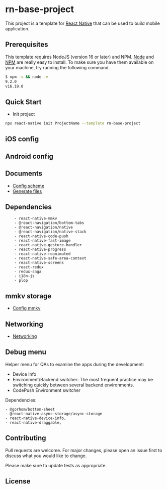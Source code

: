 # rn-base-project

This project is a template for [React Native](https://reactnative.dev/) that can be used to build mobile application.

## Prerequisites
This template requires NodeJS (version 16 or later) and NPM.
[Node](http://nodejs.org/) and [NPM](https://npmjs.org/) are really easy to install.
To make sure you have them available on your machine,
try running the following command.

```sh
$ npm -v && node -v
9.2.0
v16.19.0
```

## Quick Start

- Init project

```bash
npx react-native init ProjectName --template rn-base-project
```

## iOS config

## Android config

## Documents

- [Config scheme](docs/config-scheme.md)
- [Generate files](docs/generate-files.md)

## Dependencies
```text
    - react-native-mmkv
    - @react-navigation/bottom-tabs
    - @react-navigation/native
    - @react-navigation/native-stack
    - react-native-code-push
    - react-native-fast-image
    - react-native-gesture-handler
    - react-native-progress
    - react-native-reanimated
    - react-native-safe-area-context
    - react-native-screens
    - react-redux
    - redux-saga
    - i18n-js
    - plop
```

## mmkv storage
- [Config mmkv](/docs/mmkv.md)
## Networking
- [Networking](/docs/networking.md)
## Debug menu 
Helper menu for QAs to examine the apps during the development:
- Device Info
- Environment/Backend switcher: The most frequent practice may be switching quickly between several backend environments.
- CodePush Environment switcher

Dependencies: 
``` 
- @gorhom/bottom-sheet
- @react-native-async-storage/async-storage
- react-native-device-info,
- react-native-draggable,
```    

## Contributing
Pull requests are welcome. For major changes, please open an issue first to discuss what you would like to change.

Please make sure to update tests as appropriate.

## License
